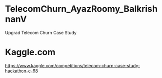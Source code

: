 # TelecomChurn_AyazRoomy_BalkrishnanV
Upgrad Telecom Churn Case Study

# Kaggle.com
https://www.kaggle.com/competitions/telecom-churn-case-study-hackathon-c-68

